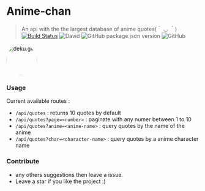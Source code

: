 # Anime-chan

> An api with the the largest database of anime quotes(＾ ◡ ＾)
> [![Build Status](https://travis-ci.org/RocktimSaikia/anime-chan.svg?branch=develop)](https://travis-ci.org/RocktimSaikia/anime-chan)
> ![David](https://img.shields.io/david/rocktimsaikia/anime-chan?style=for-the-badge)
> ![GitHub package.json version](https://img.shields.io/github/package-json/v/RocktimSaikia/anime-chan?style=for-the-badge)
> ![GitHub](https://img.shields.io/github/license/rocktimsaikia/anime-chan?style=for-the-badge)

<img src="https://s4.gifyu.com/images/deku.gif" alt="deku.gif" style="border-radius: 50%; width: 80px" />

### Usage

Current available routes :

- `/api/quotes` : returns 10 quotes by default
- `/api/quotes?page=<number>` : paginate with any numer between 1 to 10
- `/api/quotes?anime=<anime-name>` : query quotes by the name of the anime
- `/api/quotes?char=<character-name>` : query quotes by a anime character name

### Contribute

- any others suggestions then leave a issue.
- Leave a star if you like the project :)
